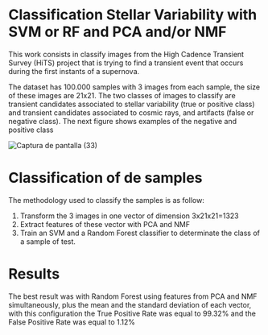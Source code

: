 # Classification Stellar Variability with SVM or RF and PCA and/or NMF

This work consists in classify images from the High Cadence Transient Survey (HiTS) project that is trying to find a transient event that occurs during the first instants of a supernova.

The dataset has 100.000 samples with 3 images from each sample, the size of these images are 21x21. The two classes of images to classify are transient candidates associated to stellar variability (true or positive class) and transient candidates associated to cosmic rays, and artifacts (false or negative class). The next figure shows examples of the negative and positive class

![Captura de pantalla (33)](https://user-images.githubusercontent.com/19544865/71312696-8b177800-240c-11ea-9253-c4c262995191.png)

# Classification of de samples

The methodology used to classify the samples is as follow:
1) Transform the 3 images in one vector of dimension 3x21x21=1323
2) Extract features of these vector with PCA and NMF
3) Train an SVM and a Random Forest classifier to determinate the class of a sample of test.


# Results

The best result was with Random Forest using features from PCA and NMF simultaneously, plus the mean and the standard deviation of each vector, with this configuration the True Positive Rate was equal to 99.32% and the False Positive Rate was equal to 1.12%
